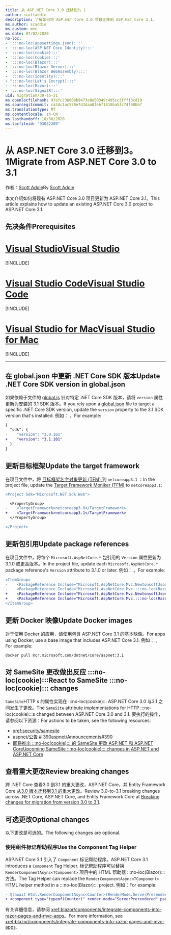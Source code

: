 ```yaml
---
title: 从 ASP.NET Core 3.0 迁移到3。1
author: scottaddie
description: 了解如何将 ASP.NET Core 3.0 项目迁移到 ASP.NET Core 3.1。
ms.author: scaddie
ms.custom: mvc
ms.date: 07/02/2020
no-loc:
- ':::no-loc(appsettings.json):::'
- ':::no-loc(ASP.NET Core Identity):::'
- ':::no-loc(cookie):::'
- ':::no-loc(Cookie):::'
- ':::no-loc(Blazor):::'
- ':::no-loc(Blazor Server):::'
- ':::no-loc(Blazor WebAssembly):::'
- ':::no-loc(Identity):::'
- ":::no-loc(Let's Encrypt):::"
- ':::no-loc(Razor):::'
- ':::no-loc(SignalR):::'
uid: migration/30-to-31
ms.openlocfilehash: 97afc236808b9473e8e50349c495cc3fff13cd19
ms.sourcegitcommit: ca34c1ac578e7d3daa0febf1810ba5fc74f60bbf
ms.translationtype: MT
ms.contentlocale: zh-CN
ms.lasthandoff: 10/30/2020
ms.locfileid: "93052209"
---
```

# <a name="migrate-from-aspnet-core-30-to-31"></a><span data-ttu-id="e654f-103">从 ASP.NET Core 3.0 迁移到3。1</span><span class="sxs-lookup"><span data-stu-id="e654f-103">Migrate from ASP.NET Core 3.0 to 3.1</span></span>

<span data-ttu-id="e654f-104">作者：[Scott Addie](https://github.com/scottaddie)</span><span class="sxs-lookup"><span data-stu-id="e654f-104">By [Scott Addie](https://github.com/scottaddie)</span></span>

<span data-ttu-id="e654f-105">本文介绍如何将现有 ASP.NET Core 3.0 项目更新为 ASP.NET Core 3.1。</span><span class="sxs-lookup"><span data-stu-id="e654f-105">This article explains how to update an existing ASP.NET Core 3.0 project to ASP.NET Core 3.1.</span></span>

## <a name="prerequisites"></a><span data-ttu-id="e654f-106">先决条件</span><span class="sxs-lookup"><span data-stu-id="e654f-106">Prerequisites</span></span>

# <a name="visual-studio"></a>[<span data-ttu-id="e654f-107">Visual Studio</span><span class="sxs-lookup"><span data-stu-id="e654f-107">Visual Studio</span></span>](#tab/visual-studio)

[!INCLUDE[](~/includes/net-core-prereqs-vs-3.1.md)]

# <a name="visual-studio-code"></a>[<span data-ttu-id="e654f-108">Visual Studio Code</span><span class="sxs-lookup"><span data-stu-id="e654f-108">Visual Studio Code</span></span>](#tab/visual-studio-code)

[!INCLUDE[](~/includes/net-core-prereqs-vsc-3.1.md)]

# <a name="visual-studio-for-mac"></a>[<span data-ttu-id="e654f-109">Visual Studio for Mac</span><span class="sxs-lookup"><span data-stu-id="e654f-109">Visual Studio for Mac</span></span>](#tab/visual-studio-mac)

[!INCLUDE[](~/includes/net-core-prereqs-mac-3.1.md)]

---

## <a name="update-net-core-sdk-version-in-globaljson"></a><span data-ttu-id="e654f-110">在 global.json 中更新 .NET Core SDK 版本</span><span class="sxs-lookup"><span data-stu-id="e654f-110">Update .NET Core SDK version in global.json</span></span>

<span data-ttu-id="e654f-111">如果依赖于文件的 [global.js](/dotnet/core/tools/global-json) 针对特定 .NET Core SDK 版本，请将 `version` 属性更新为安装的 3.1 SDK 版本。</span><span class="sxs-lookup"><span data-stu-id="e654f-111">If you rely upon a [global.json](/dotnet/core/tools/global-json) file to target a specific .NET Core SDK version, update the `version` property to the 3.1 SDK version that's installed.</span></span> <span data-ttu-id="e654f-112">例如： 。</span><span class="sxs-lookup"><span data-stu-id="e654f-112">For example:</span></span>

```diff
{
  "sdk": {
-    "version": "3.0.101"
+    "version": "3.1.101"
  }
}
```

## <a name="update-the-target-framework"></a><span data-ttu-id="e654f-113">更新目标框架</span><span class="sxs-lookup"><span data-stu-id="e654f-113">Update the target framework</span></span>

<span data-ttu-id="e654f-114">在项目文件中，将 [目标框架名字对象更新 (TFM) ](/dotnet/standard/frameworks) 到 `netcoreapp3.1` ：</span><span class="sxs-lookup"><span data-stu-id="e654f-114">In the project file, update the [Target Framework Moniker (TFM)](/dotnet/standard/frameworks) to `netcoreapp3.1`:</span></span>

```diff
<Project Sdk="Microsoft.NET.Sdk.Web">

  <PropertyGroup>
-    <TargetFramework>netcoreapp3.0</TargetFramework>
+    <TargetFramework>netcoreapp3.1</TargetFramework>
  </PropertyGroup>

</Project>
```

## <a name="update-package-references"></a><span data-ttu-id="e654f-115">更新包引用</span><span class="sxs-lookup"><span data-stu-id="e654f-115">Update package references</span></span>

<span data-ttu-id="e654f-116">在项目文件中，将每个 `Microsoft.AspNetCore.*` 包引用的 `Version` 属性更新为3.1.0 或更高版本。</span><span class="sxs-lookup"><span data-stu-id="e654f-116">In the project file, update each `Microsoft.AspNetCore.*` package reference's `Version` attribute to 3.1.0 or later.</span></span> <span data-ttu-id="e654f-117">例如： 。</span><span class="sxs-lookup"><span data-stu-id="e654f-117">For example:</span></span>

```diff
<ItemGroup>
-    <PackageReference Include="Microsoft.AspNetCore.Mvc.NewtonsoftJson" Version="3.0.0" />
-    <PackageReference Include="Microsoft.AspNetCore.Mvc.:::no-loc(Razor):::.RuntimeCompilation" Version="3.0.0" Condition="'$(Configuration)' == 'Debug'" />
+    <PackageReference Include="Microsoft.AspNetCore.Mvc.NewtonsoftJson" Version="3.1.1" />
+    <PackageReference Include="Microsoft.AspNetCore.Mvc.:::no-loc(Razor):::.RuntimeCompilation" Version="3.1.1" Condition="'$(Configuration)' == 'Debug'" />
</ItemGroup>
```

## <a name="update-docker-images"></a><span data-ttu-id="e654f-118">更新 Docker 映像</span><span class="sxs-lookup"><span data-stu-id="e654f-118">Update Docker images</span></span>

<span data-ttu-id="e654f-119">对于使用 Docker 的应用，请使用包含 ASP.NET Core 3.1 的基本映像。</span><span class="sxs-lookup"><span data-stu-id="e654f-119">For apps using Docker, use a base image that includes ASP.NET Core 3.1.</span></span> <span data-ttu-id="e654f-120">例如： 。</span><span class="sxs-lookup"><span data-stu-id="e654f-120">For example:</span></span>

```console
docker pull mcr.microsoft.com/dotnet/core/aspnet:3.1
```

## <a name="react-to-samesite-no-loccookie-changes"></a><span data-ttu-id="e654f-121">对 SameSite 更改做出反应 :::no-loc(cookie):::</span><span class="sxs-lookup"><span data-stu-id="e654f-121">React to SameSite :::no-loc(cookie)::: changes</span></span>

<span data-ttu-id="e654f-122">`SameSite`HTTP s 的属性实现在 :::no-loc(cookie)::: ASP.NET Core 3.0 与3.1 之间发生了更改。</span><span class="sxs-lookup"><span data-stu-id="e654f-122">The `SameSite` attribute implementations for HTTP :::no-loc(cookie):::s changed between ASP.NET Core 3.0 and 3.1.</span></span> <span data-ttu-id="e654f-123">要执行的操作，请参阅以下资源：</span><span class="sxs-lookup"><span data-stu-id="e654f-123">For actions to be taken, see the following resources:</span></span>

* <xref:security/samesite>
* [<span data-ttu-id="e654f-124">aspnet/公告 # 390</span><span class="sxs-lookup"><span data-stu-id="e654f-124">aspnet/Announcements#390</span></span>](https://github.com/aspnet/Announcements/issues/390)
* <span data-ttu-id="e654f-125">[即将推出 :::no-loc(cookie)::: 的 SameSite 更改 ASP.NET 和 ASP.NET Core](https://devblogs.microsoft.com/aspnet/upcoming-samesite-:::no-loc(cookie):::-changes-in-asp-net-and-asp-net-core/)</span><span class="sxs-lookup"><span data-stu-id="e654f-125">[Upcoming SameSite :::no-loc(cookie)::: changes in ASP.NET and ASP.NET Core](https://devblogs.microsoft.com/aspnet/upcoming-samesite-:::no-loc(cookie):::-changes-in-asp-net-and-asp-net-core/)</span></span>

## <a name="review-breaking-changes"></a><span data-ttu-id="e654f-126">查看重大更改</span><span class="sxs-lookup"><span data-stu-id="e654f-126">Review breaking changes</span></span>

<span data-ttu-id="e654f-127">跨 .NET Core 查看3.0 到3.1 的重大更改，ASP.NET Core，并 Entity Framework Core [从3.0 版本迁移到3.1 的重大更改](/dotnet/core/compatibility/3.0-3.1)。</span><span class="sxs-lookup"><span data-stu-id="e654f-127">Review 3.0-to-3.1 breaking changes across .NET Core, ASP.NET Core, and Entity Framework Core at [Breaking changes for migration from version 3.0 to 3.1](/dotnet/core/compatibility/3.0-3.1).</span></span>

## <a name="optional-changes"></a><span data-ttu-id="e654f-128">可选更改</span><span class="sxs-lookup"><span data-stu-id="e654f-128">Optional changes</span></span>

<span data-ttu-id="e654f-129">以下更改是可选的。</span><span class="sxs-lookup"><span data-stu-id="e654f-129">The following changes are optional.</span></span>

### <a name="use-the-component-tag-helper"></a><span data-ttu-id="e654f-130">使用组件标记帮助程序</span><span class="sxs-lookup"><span data-stu-id="e654f-130">Use the Component Tag Helper</span></span>

<span data-ttu-id="e654f-131">ASP.NET Core 3.1 引入了 `Component` 标记帮助程序。</span><span class="sxs-lookup"><span data-stu-id="e654f-131">ASP.NET Core 3.1 introduces a `Component` Tag Helper.</span></span> <span data-ttu-id="e654f-132">标记帮助程序可以替换 `RenderComponentAsync<TComponent>` 项目中的 HTML 帮助器 :::no-loc(Blazor)::: 方法。</span><span class="sxs-lookup"><span data-stu-id="e654f-132">The Tag Helper can replace the `RenderComponentAsync<TComponent>` HTML helper method in a :::no-loc(Blazor)::: project.</span></span> <span data-ttu-id="e654f-133">例如：</span><span class="sxs-lookup"><span data-stu-id="e654f-133">For example:</span></span>

```diff
- @(await Html.RenderComponentAsync<Counter>(RenderMode.ServerPrerendered, new { IncrementAmount = 10 }))
+ <component type="typeof(Counter)" render-mode="ServerPrerendered" param-IncrementAmount="10" />
```

<span data-ttu-id="e654f-134">有关详细信息，请参阅 <xref:blazor/components/integrate-components-into-razor-pages-and-mvc-apps>。</span><span class="sxs-lookup"><span data-stu-id="e654f-134">For more information, see <xref:blazor/components/integrate-components-into-razor-pages-and-mvc-apps>.</span></span>
